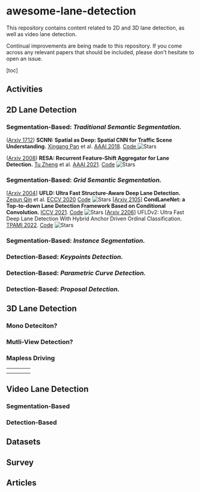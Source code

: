 # awesome-lane-detection

This repository contains content related to 2D and 3D lane detection, as well as video lane detection.

Continual improvements are being made to this repository. If you come across any relevant papers that should be included, please don't hesitate to open an issue.

[toc]

## Activities

## 2D Lane Detection

### Segmentation-Based: *Traditional Semantic Segmentation.*

([Arxiv 1712](https://arxiv.org/abs/1712.06080)) **SCNN: Spatial as Deep: Spatial CNN for Traffic Scene Understanding.** [Xingang Pan](https://dblp.uni-trier.de/search/author?author=Xingang%20Pan) et al. [AAAI 2018](https://ojs.aaai.org/index.php/AAAI/article/view/12301). [Code ](https://github.com/XingangPan/SCNN) ![Stars](https://img.shields.io/github/stars/XingangPan/SCNN)

([Arxiv 2008](https://arxiv.org/abs/2008.13719)) **RESA: Recurrent Feature-Shift Aggregator for Lane Detection.** [Tu Zheng](https://dblp.uni-trier.de/pid/229/4199.html) et al. [AAAI 2021](https://ojs.aaai.org/index.php/AAAI/article/view/16469). [Code](https://github.com/ZJULearning/resa) ![Stars](https://img.shields.io/github/stars/ZJULearning/resa)

### Segmentation-Based: *Grid Semantic Segmentation.*

[[Arxiv 2004](https://arxiv.org/abs/2004.11757)] **UFLD: Ultra Fast Structure-Aware Deep Lane Detection.** [Zequn Qin](https://dblp.uni-trier.de/pid/204/2939.html) et al. [ECCV 2020](https://doi.org/10.1007/978-3-030-58586-0_17) [Code](https://github.com/cfzd/Ultra-Fast-Lane-Detection) ![Stars](https://img.shields.io/github/stars/cfzd/Ultra-Fast-Lane-Detection)
[[Arxiv 2105](https://arxiv.org/abs/2105.05003)] **CondLaneNet: a Top-to-down Lane Detection Framework Based on Conditional Convolution.** [ICCV 2021](https://doi.org/10.1109/ICCV48922.2021.00375). [Code](https://github.com/aliyun/conditional-lane-detection) ![Stars](https://img.shields.io/github/stars/aliyun/conditional-lane-detection)
[[Arxiv 2206](https://arxiv.org/abs/2206.07389)] UFLDv2: Ultra Fast Deep Lane Detection With Hybrid Anchor Driven Ordinal Classification. [TPAMI 2022](https://ieeexplore.ieee.org/document/9795098). [Code](https://github.com/cfzd/Ultra-Fast-Lane-Detection-v2) ![Stars](https://img.shields.io/github/stars/cfzd/Ultra-Fast-Lane-Detection-v2)

### Segmentation-Based: *Instance Segmentation.*

### Detection-Based: *Keypoints Detection.*

### Detection-Based: *Parametric Curve Detection.*

### Detection-Based: *Proposal Detection.*

## 3D Lane Detection

### Mono Deteciton?

### Mutli-View Detection?

### Mapless Driving

|  |  |  |  |
| - | - | - | - |
|  |  |  |  |
|  |  |  |  |

## Video Lane Detection

### Segmentation-Based

### Detection-Based

## Datasets

## Survey

## Articles
